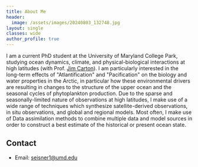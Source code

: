 ```yaml
---
title: About Me
header:
  image: /assets/images/20240803_132748.jpg
layout: single
classes: wide
author_profile: true
---
```


I am a current PhD student at the University of Maryland College Park, studying ocean dynamics, climate, and physical-biological interactions at high latitudes (with Prof. [Jim Carton](https://www2.atmos.umd.edu/~carton)). I am particularly interested in the long-term effects of "Atlantification" and "Pacification" on the biology and water properties in the Arctic, in particular how these environmental drivers are resulting in changes to the structure of the upper ocean and the seasonal cycles of phytoplankton production. Due to the sparse and seasonally-limited nature of observations at high latitudes, I make use of a wide range of techniques which synthesize satellite-derived observations, in situ observations, and global and regional models. Most often, I make use of Data assimilation methods to combine multiple data and model sources in order to construct a best estimate of the historical or present ocean state.




## Contact

- Email: seisner1@umd.edu
